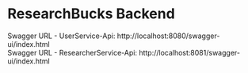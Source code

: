 # ResearchBucks Backend
Swagger URL - UserService-Api: http://localhost:8080/swagger-ui/index.html  
Swagger URL - ResearcherService-Api: http://localhost:8081/swagger-ui/index.html
